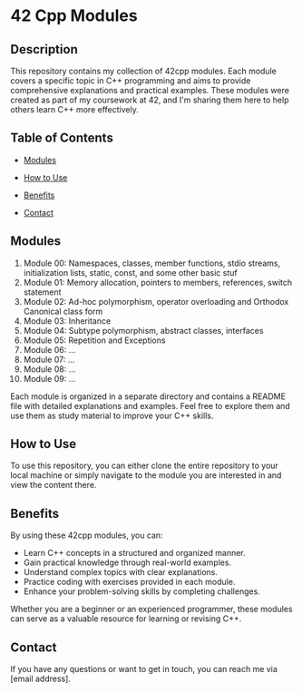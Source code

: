 # 42 Cpp Modules

## Description

This repository contains my collection of 42cpp modules. Each module covers a specific topic in C++ programming and aims to provide comprehensive explanations and practical examples. These modules were created as part of my coursework at 42, and I'm sharing them here to help others learn C++ more effectively.

## Table of Contents

- [Modules](#modules)
- [How to Use](#how-to-use)
- [Benefits](#benefits)

- [Contact](#contact)

## Modules

1. Module 00: Namespaces, classes, member functions, stdio streams, initialization lists, static, const, and some other basic stuf
2. Module 01: Memory allocation, pointers to members, references, switch statement
3. Module 02: Ad-hoc polymorphism, operator overloading and Orthodox Canonical class form
4. Module 03: Inheritance
5. Module 04: Subtype polymorphism, abstract classes, interfaces
6. Module 05: Repetition and Exceptions
7. Module 06: ...
8. Module 07: ...
9. Module 08: ...
10. Module 09: ...

Each module is organized in a separate directory and contains a README file with detailed explanations and examples. Feel free to explore them and use them as study material to improve your C++ skills.

## How to Use

To use this repository, you can either clone the entire repository to your local machine or simply navigate to the module you are interested in and view the content there.

## Benefits

By using these 42cpp modules, you can:

- Learn C++ concepts in a structured and organized manner.
- Gain practical knowledge through real-world examples.
- Understand complex topics with clear explanations.
- Practice coding with exercises provided in each module.
- Enhance your problem-solving skills by completing challenges.

Whether you are a beginner or an experienced programmer, these modules can serve as a valuable resource for learning or revising C++.

## Contact

If you have any questions or want to get in touch, you can reach me via [email address].


